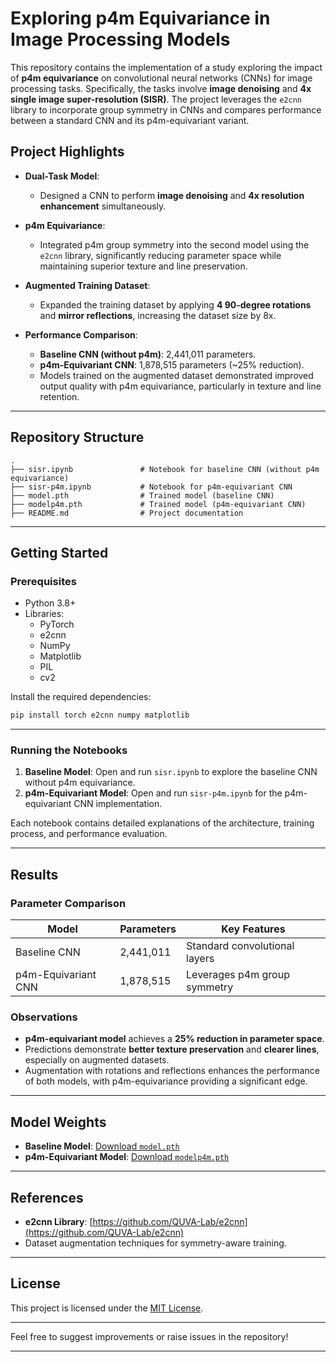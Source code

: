# Exploring p4m Equivariance in Image Processing Models

This repository contains the implementation of a study exploring the impact of **p4m equivariance** on convolutional neural networks (CNNs) for image processing tasks. Specifically, the tasks involve **image denoising** and **4x single image super-resolution (SISR)**. The project leverages the `e2cnn` library to incorporate group symmetry in CNNs and compares performance between a standard CNN and its p4m-equivariant variant.

## Project Highlights

- **Dual-Task Model**: 
  - Designed a CNN to perform **image denoising** and **4x resolution enhancement** simultaneously.
  
- **p4m Equivariance**: 
  - Integrated p4m group symmetry into the second model using the `e2cnn` library, significantly reducing parameter space while maintaining superior texture and line preservation.

- **Augmented Training Dataset**:
  - Expanded the training dataset by applying **4 90-degree rotations** and **mirror reflections**, increasing the dataset size by 8x.

- **Performance Comparison**:
  - **Baseline CNN (without p4m)**: 2,441,011 parameters.
  - **p4m-Equivariant CNN**: 1,878,515 parameters (~25% reduction).
  - Models trained on the augmented dataset demonstrated improved output quality with p4m equivariance, particularly in texture and line retention.

---

## Repository Structure

```plaintext
.
├── sisr.ipynb               # Notebook for baseline CNN (without p4m equivariance)
├── sisr-p4m.ipynb           # Notebook for p4m-equivariant CNN
├── model.pth                # Trained model (baseline CNN)
├── modelp4m.pth             # Trained model (p4m-equivariant CNN)
├── README.md                # Project documentation
```

---

## Getting Started

### Prerequisites

- Python 3.8+
- Libraries:
  - PyTorch
  - e2cnn
  - NumPy
  - Matplotlib
  - PIL
  - cv2

Install the required dependencies:

```bash
pip install torch e2cnn numpy matplotlib
```

---

### Running the Notebooks

1. **Baseline Model**: Open and run `sisr.ipynb` to explore the baseline CNN without p4m equivariance.
2. **p4m-Equivariant Model**: Open and run `sisr-p4m.ipynb` for the p4m-equivariant CNN implementation.

Each notebook contains detailed explanations of the architecture, training process, and performance evaluation.

---

## Results

### Parameter Comparison

| Model                  | Parameters   | Key Features                     |
|------------------------|--------------|-----------------------------------|
| Baseline CNN           | 2,441,011    | Standard convolutional layers    |
| p4m-Equivariant CNN    | 1,878,515    | Leverages p4m group symmetry     |

### Observations

- **p4m-equivariant model** achieves a **25% reduction in parameter space**.
- Predictions demonstrate **better texture preservation** and **clearer lines**, especially on augmented datasets.
- Augmentation with rotations and reflections enhances the performance of both models, with p4m-equivariance providing a significant edge.

---

## Model Weights

- **Baseline Model**: [Download `model.pth`](./model.pth)
- **p4m-Equivariant Model**: [Download `modelp4m.pth`](./modelp4m.pth)

---

## References

- **e2cnn Library**: [https://github.com/QUVA-Lab/e2cnn](https://github.com/QUVA-Lab/e2cnn)
- Dataset augmentation techniques for symmetry-aware training.

---

## License

This project is licensed under the [MIT License](LICENSE).

---

Feel free to suggest improvements or raise issues in the repository!

--- 
